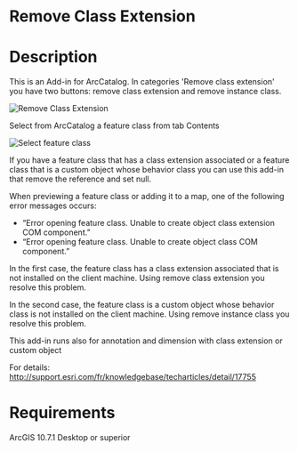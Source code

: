 # Remove Class Extension

# Description

This is an Add-in for ArcCatalog. In categories 'Remove class extension' you have two buttons: remove class extension and remove instance class. 

![Remove Class Extension](Images/RemoveClassExtension.png)

Select from ArcCatalog a feature class from tab Contents

![Select feature class](Images/RemoveClassExtensionSelectFeatureClass.png)


If you have a feature class that has a class extension associated or a feature class that is a custom object whose behavior class
you can use this add-in that remove the reference and set null.

When previewing a feature class or adding it to a map, one of the following error messages occurs: 
<ul>
<li>“Error opening feature class. Unable to create object class extension COM component.”</li> 
<li>“Error opening feature class. 
Unable to create object class COM component.” </li>
</ul>

In the first case, the feature class has a class extension associated that is not installed on the client machine. 
Using remove class extension you resolve this problem. 

In the second case, the feature class is a custom object whose behavior class is not installed on the client machine. 
Using remove instance class you resolve this problem.

This add-in runs also for annotation and dimension with class extension or custom object

For details: http://support.esri.com/fr/knowledgebase/techarticles/detail/17755

# Requirements 
ArcGIS 10.7.1 Desktop or superior
